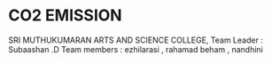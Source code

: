 # CO2 EMISSION
SRI MUTHUKUMARAN ARTS AND SCIENCE COLLEGE, Team Leader : Subaashan .D Team members : ezhilarasi , rahamad beham , nandhini 
